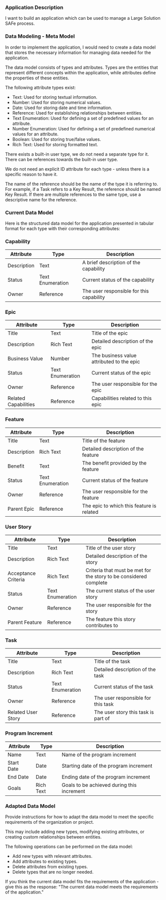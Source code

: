 ### Application Description

I want to build an application which can be used to manage a Large Solution SAFe process. 

### Data Modeling - Meta Model

In order to implement the application, I would need to create a data model that stores the necessary information for managing data needed for the application.

The data model consists of types and attributes. Types are the entities that represent different concepts within the application, while attributes define the properties of these entities.

The following attribute types exist:

* Text: Used for storing textual information.
* Number: Used for storing numerical values.
* Date: Used for storing date and time information.
* Reference: Used for establishing relationships between entities.
* Text Enumeration: Used for defining a set of predefined values for an attribute.
* Number Enumeration: Used for defining a set of predefined numerical values for an attribute.
* Boolean: Used for storing true/false values.
* Rich Text: Used for storing formatted text.

There exists a built-in user type, we do not need a separate type for it. There can be references towards the built-in user type.

We do not need an explicit ID attribute for each type - unless there is a specific reason to have it.

The name of the reference should be the name of the type it is referring to. For example, if a Task refers to a Key Result, the reference should be named Key Result. If there are multiple references to the same type, use a descriptive name for the reference.


### Current Data Model

Here is the structured data model for the application presented in tabular format for each type with their corresponding attributes:


### Capability
| Attribute    | Type                  | Description                      |
|--------------|-----------------------|----------------------------------|
| Description | Text | A brief description of the capability | 
| Status | Text Enumeration | Current status of the capability | 
| Owner | Reference | The user responsible for this capability | 

### Epic
| Attribute    | Type                  | Description                      |
|--------------|-----------------------|----------------------------------|
| Title | Text | Title of the epic | 
| Description | Rich Text | Detailed description of the epic | 
| Business Value | Number | The business value attributed to the epic | 
| Status | Text Enumeration | Current status of the epic | 
| Owner | Reference | The user responsible for the epic | 
| Related Capabilities | Reference | Capabilities related to this epic | 

### Feature
| Attribute    | Type                  | Description                      |
|--------------|-----------------------|----------------------------------|
| Title | Text | Title of the feature | 
| Description | Rich Text | Detailed description of the feature | 
| Benefit | Text | The benefit provided by the feature | 
| Status | Text Enumeration | Current status of the feature | 
| Owner | Reference | The user responsible for the feature | 
| Parent Epic | Reference | The epic to which this feature is related | 

### User Story
| Attribute    | Type                  | Description                      |
|--------------|-----------------------|----------------------------------|
| Title | Text | Title of the user story | 
| Description | Rich Text | Detailed description of the story | 
| Acceptance Criteria | Rich Text | Criteria that must be met for the story to be considered complete | 
| Status | Text Enumeration | The current status of the user story | 
| Owner | Reference | The user responsible for the story | 
| Parent Feature | Reference | The feature this story contributes to | 

### Task
| Attribute    | Type                  | Description                      |
|--------------|-----------------------|----------------------------------|
| Title | Text | Title of the task | 
| Description | Rich Text | Detailed description of the task | 
| Status | Text Enumeration | Current status of the task | 
| Owner | Reference | The user responsible for this task | 
| Related User Story | Reference | The user story this task is part of | 

### Program Increment
| Attribute    | Type                  | Description                      |
|--------------|-----------------------|----------------------------------|
| Name | Text | Name of the program increment | 
| Start Date | Date | Starting date of the program increment | 
| End Date | Date | Ending date of the program increment | 
| Goals | Rich Text | Goals to be achieved during this increment | 


### Adapted Data Model

Provide instructions for how to adapt the data model to meet the specific requirements of the organization or project. 

This may include adding new types, modifying existing attributes, or creating custom relationships between entities.

The following operations can be performed on the data model:
* Add new types with relevant attributes.
* Add attributes to existing types.
* Delete attributes from existing types.
* Delete types that are no longer needed.

If you think the current data model fits the requirements of the application - give this as the response: "The current data model meets the requirements of the application."